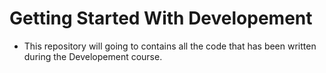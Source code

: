 # Getting Started With Developement

- This repository will going to contains all the code that has been written during the Developement course.
